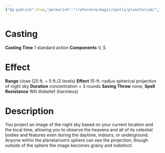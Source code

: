 ```yaml
---
{"dg-publish":true,"permalink":"/reference/magic/spells/planetarium/","dgHomeLink":true,"dgPassFrontmatter":false}
---
```



# Casting
**Casting Time** 1 standard action
**Components** V, S

# Effect
**Range** close (25 ft. + 5 ft./2 levels)
**Effect** 15-ft.-radius spherical projection of night sky
**Duration** concentration + 3 rounds
**Saving Throw** none; **Spell Resistance** Will disbelief (harmless)

# Description
You project an image of the night sky based on your current location and the local time, allowing you to observe the heavens and all of its celestial bodies and features even during the daytime, indoors, or underground. Anyone within the planetarium’s sphere can see the projection, though outside of the sphere the image becomes grainy and indistinct.